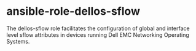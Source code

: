 # ansible-role-dellos-sflow
The dellos-sflow role facilitates the configuration of global and interface level sflow  attributes in devices running Dell EMC Networking Operating Systems.
